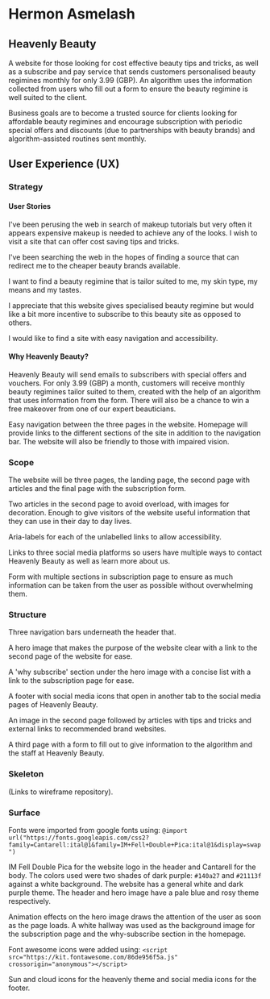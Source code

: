 # Hermon Asmelash 

## Heavenly Beauty 

A website for those looking for cost effective beauty tips and tricks, as well as a subscribe and pay service that sends customers personalised beauty regimines monthly for only 3.99 (GBP). An algorithm uses the information collected from users who fill out a form to ensure the beauty regimine is well suited to the client. 

Business goals are to become a trusted source for clients looking for affordable beauty regimines and encourage subscription with periodic special offers and discounts (due to partnerships with beauty brands) and algorithm-assisted routines sent monthly. 

## User Experience (UX)

### Strategy

#### User Stories

I've been perusing the web in search of makeup tutorials but very often it appears expensive makeup is needed to achieve any of the looks. I wish to visit a site that can offer cost saving tips and tricks. 

I've been searching the web in the hopes of finding a source that can redirect me to the cheaper beauty brands available. 

I want to find a beauty regimine that is tailor suited to me, my skin type, my means and my tastes. 

I appreciate that this website gives specialised beauty regimine but would like a bit more incentive to subscribe to this beauty site as opposed to others.

I would like to find a site with easy navigation and accessibility. 

#### Why Heavenly Beauty?

Heavenly Beauty will send emails to subscribers with special offers and vouchers. For only 3.99 (GBP) a month, customers will receive monthly beauty regimines tailor suited to them, created with the help of an algorithm that uses information from the form. There will also be a chance to win a free makeover from one of our expert beauticians. 

Easy navigation between the three pages in the website. Homepage will provide links to the different sections of the site in addition to the navigation bar. The website will also be friendly to those with impaired vision. 

### Scope

The website will be three pages, the landing page, the second page with articles and the final page with the subscription form. 

Two articles in the second page to avoid overload, with images for decoration. Enough to give visitors of the website useful information that they can use in their day to day lives. 

Aria-labels for each of the unlabelled links to allow accessibility. 

Links to three social media platforms so users have multiple ways to contact Heavenly Beauty as well as learn more about us. 

Form with multiple sections in subscription page to ensure as much information can be taken from the user as possible without overwhelming them.

### Structure 

Three navigation bars underneath the header that. 

A hero image that makes the purpose of the website clear with a link to the second page of the website for ease. 

A 'why subscribe' section under the hero image with a concise list with a link to the subscription page for ease. 

A footer with social media icons that open in another tab to the social media pages of Heavenly Beauty.

An image in the second page followed by articles with tips and tricks and external links to recommended brand websites.

A third page with a form to fill out to give information to the algorithm and the staff at Heavenly Beauty.

### Skeleton

(Links to wireframe repository).

### Surface

Fonts were imported from google fonts using:
```@import url("https://fonts.googleapis.com/css2?family=Cantarell:ital@1&family=IM+Fell+Double+Pica:ital@1&display=swap")```

IM Fell Double Pica for the website logo in the header and Cantarell for the body. The colors used were two shades of dark purple: `#140a27` and `#21113f` against a white background. The website has a general white and dark purple theme. The header and hero image have a pale blue and rosy theme respectively. 

Animation effects on the hero image draws the attention of the user as soon as the page loads. A white hallway was used as the background image for the subscription page and the why-subscribe section in the homepage.

Font awesome icons were added using:
```<script src="https://kit.fontawesome.com/86de956f5a.js" crossorigin="anonymous"></script>```

Sun and cloud icons for the heavenly theme and social media icons for the footer. 
